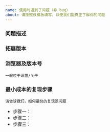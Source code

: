 ```yaml
---
name: 使用时遇到了问题（非 bug）
about: 请按照该模板填写，以便我们能真正了解你的问题
---
```


### 问题描述



### 拓展版本



### 浏览器及版本号
`一般位于设置/关于`


### 最小成本的复现步骤
`请告诉我们，如何最快的复现该问题`

* 步骤一：
* 步骤二：
* 步骤三：